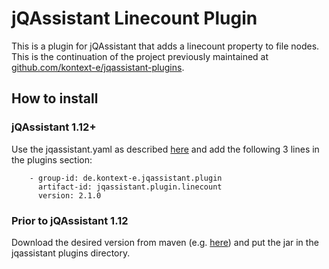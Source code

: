 # jQAssistant Linecount Plugin

This is a plugin for jQAssistant that adds a linecount property to file nodes. This is the continuation of the project previously maintained at [github.com/kontext-e/jqassistant-plugins](https://github.com/kontext-e/jqassistant-plugins).

## How to install
### jQAssistant 1.12+

Use the jqassistant.yaml as described [here](https://jqassistant.github.io/jqassistant/current/) and add the following 3 lines in the plugins section:

```
    - group-id: de.kontext-e.jqassistant.plugin
      artifact-id: jqassistant.plugin.linecount
      version: 2.1.0
```

### Prior to jQAssistant 1.12

Download the desired version from maven (e.g. [here](https://mvnrepository.com/artifact/de.kontext-e.jqassistant.plugin/jqassistant.plugin.linecount)) and put the jar in the jqassistant plugins directory.